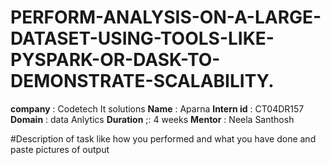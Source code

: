 # PERFORM-ANALYSIS-ON-A-LARGE-DATASET-USING-TOOLS-LIKE-PYSPARK-OR-DASK-TO-DEMONSTRATE-SCALABILITY.
**company** : Codetech It solutions
**Name**  : Aparna
**Intern id**  : CT04DR157
**Domain** : data Anlytics
**Duration** ;: 4 weeks
**Mentor** : Neela Santhosh

#Description of task like how you performed and what you have done and paste pictures of output
